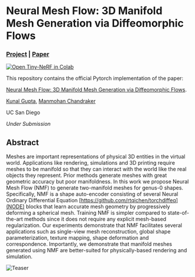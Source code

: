 # Neural Mesh Flow: 3D Manifold Mesh Generation via Diffeomorphic Flows

### [Project](https://kunalmgupta.github.io/projects/NeuralMeshflow.html) | [Paper](https://arxiv.org/abs/2007.10973)

[![Open Tiny-NeRF in Colab](https://colab.research.google.com/assets/colab-badge.svg)](https://colab.research.google.com/drive/13qu74xDsHCgQLsHfjACJ5DGF9JkOJYYu#scrollTo=Yji6M3P-a6XI)

This repository contains the official Pytorch implementation of the paper:

[Neural Mesh Flow: 3D Manifold Mesh Generation via Diffeomorphic Flows](https://arxiv.org/abs/2007.10973).

[Kunal Gupta](http://kunalmgupta.github.io/),
[Manmohan Chandraker](http://cseweb.ucsd.edu/~mkchandraker/)

UC San Diego

*Under Submission*

## Abstract

Meshes are important representations of physical 3D entities in the virtual world. Applications like rendering, simulations and 3D printing require meshes to be manifold so that they can interact with the world like the real objects they represent. Prior methods generate meshes with great geometric accuracy but poor manifoldness. In this work we propose Neural Mesh Flow (NMF) to generate two-manifold meshes for genus-0 shapes. Specifically, NMF is a shape auto-encoder consisting of several Neural Ordinary Differential Equation [https://github.com/rtqichen/torchdiffeq](NODE) blocks that learn accurate mesh geometry by progressively deforming a spherical mesh. Training NMF is simpler compared to state-of-the-art methods since it does not require any explicit mesh-based regularization. Our experiments demonstrate that NMF facilitates several applications such as single-view mesh reconstruction, global shape parameterization, texture mapping, shape deformation and correspondence. Importantly, we demonstrate that manifold meshes generated using NMF are better-suited for physically-based rendering and simulation.

![Teaser](git_assets/all.gif)


